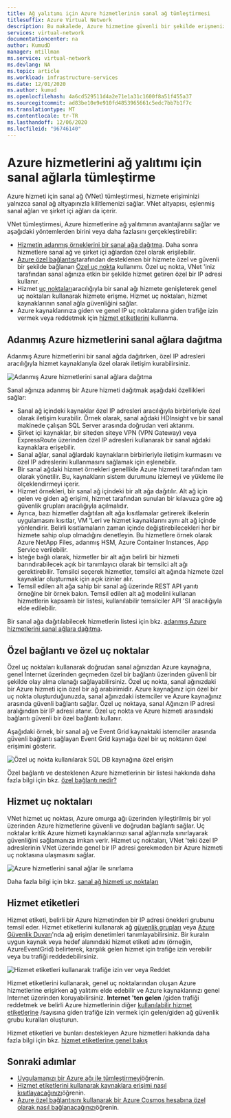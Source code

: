 ```yaml
---
title: Ağ yalıtımı için Azure hizmetlerinin sanal ağ tümleştirmesi
titlesuffix: Azure Virtual Network
description: Bu makalede, Azure hizmetine güvenli bir şekilde erişmenizi sağlayan bir Azure hizmetini bir sanal ağla tümleştirmeyle ilgili farklı yöntemler açıklanır.
services: virtual-network
documentationcenter: na
author: KumudD
manager: mtillman
ms.service: virtual-network
ms.devlang: NA
ms.topic: article
ms.workload: infrastructure-services
ms.date: 12/01/2020
ms.author: kumud
ms.openlocfilehash: 4a6cd529511d4a2e71e1a31c1600f8a51f455a37
ms.sourcegitcommit: ad83be10e9e910fd4853965661c5edc7bb7b1f7c
ms.translationtype: MT
ms.contentlocale: tr-TR
ms.lasthandoff: 12/06/2020
ms.locfileid: "96746140"
---
```

# <a name="integrate-azure-services-with-virtual-networks-for-network-isolation"></a>Azure hizmetlerini ağ yalıtımı için sanal ağlarla tümleştirme

Azure hizmeti için sanal ağ (VNet) tümleştirmesi, hizmete erişiminizi yalnızca sanal ağ altyapınızla kilitlemenizi sağlar. VNet altyapısı, eşlenmiş sanal ağları ve şirket içi ağları da içerir.

VNet tümleştirmesi, Azure hizmetlerine ağ yalıtımının avantajlarını sağlar ve aşağıdaki yöntemlerden birini veya daha fazlasını gerçekleştirebilir:
- [Hizmetin adanmış örneklerini bir sanal ağa dağıtma](virtual-network-service-endpoints-overview.md). Daha sonra hizmetlere sanal ağ ve şirket içi ağlardan özel olarak erişilebilir.
- [Azure özel bağlantısı](../private-link/private-link-overview.md)tarafından desteklenen bir hizmete özel ve güvenli bir şekilde bağlanan [Özel uç nokta](../private-link/private-endpoint-overview.md) kullanımı. Özel uç nokta, VNet 'iniz tarafından sanal ağınıza etkin bir şekilde hizmet getiren özel bir IP adresi kullanır.
- Hizmet [uç noktaları](virtual-network-service-endpoints-overview.md)aracılığıyla bir sanal ağı hizmete genişleterek genel uç noktaları kullanarak hizmete erişme. Hizmet uç noktaları, hizmet kaynaklarının sanal ağla güvenliğini sağlar.
- Azure kaynaklarınıza giden ve genel IP uç noktalarına giden trafiğe izin vermek veya reddetmek için [hizmet etiketlerini](service-tags-overview.md) kullanma.

## <a name="deploy-dedicated-azure-services-into-virtual-networks"></a>Adanmış Azure hizmetlerini sanal ağlara dağıtma

Adanmış Azure hizmetlerini bir sanal ağda dağıtırken, özel IP adresleri aracılığıyla hizmet kaynaklarıyla özel olarak iletişim kurabilirsiniz.

![Adanmış Azure hizmetlerini sanal ağlara dağıtma](./media/virtual-network-for-azure-services/deploy-service-into-vnet.png)

Sanal ağınıza adanmış bir Azure hizmeti dağıtmak aşağıdaki özellikleri sağlar:
- Sanal ağ içindeki kaynaklar özel IP adresleri aracılığıyla birbirleriyle özel olarak iletişim kurabilir. Örnek olarak, sanal ağdaki HDInsight ve bir sanal makinede çalışan SQL Server arasında doğrudan veri aktarımı.
- Şirket içi kaynaklar, bir siteden siteye VPN (VPN Gateway) veya ExpressRoute üzerinden özel IP adresleri kullanarak bir sanal ağdaki kaynaklara erişebilir.
- Sanal ağlar, sanal ağlardaki kaynakların birbirleriyle iletişim kurmasını ve özel IP adreslerini kullanmasını sağlamak için eşlenebilir.
- Bir sanal ağdaki hizmet örnekleri genellikle Azure hizmeti tarafından tam olarak yönetilir. Bu, kaynakların sistem durumunu izlemeyi ve yükleme ile ölçeklendirmeyi içerir.
- Hizmet örnekleri, bir sanal ağ içindeki bir alt ağa dağıtılır. Alt ağ için gelen ve giden ağ erişimi, hizmet tarafından sunulan bir kılavuza göre ağ güvenlik grupları aracılığıyla açılmalıdır.
- Ayrıca, bazı hizmetler dağıtılan alt ağa kısıtlamalar getirerek ilkelerin uygulamasını kısıtlar, VM 'Leri ve hizmet kaynaklarını aynı alt ağ içinde yönlendirir. Belirli kısıtlamaların zaman içinde değiştirebilecekleri her bir hizmete sahip olup olmadığını denetleyin. Bu hizmetlere örnek olarak Azure NetApp Files, adanmış HSM, Azure Container Instances, App Service verilebilir.
- İsteğe bağlı olarak, hizmetler bir alt ağın belirli bir hizmeti barındırabilecek açık bir tanımlayıcı olarak bir temsilci alt ağı gerektirebilir. Temsilci seçerek hizmetler, temsilci alt ağında hizmete özel kaynaklar oluşturmak için açık izinler alır.
- Temsil edilen alt ağa sahip bir sanal ağ üzerinde REST API yanıtı örneğine bir örnek bakın. Temsil edilen alt ağ modelini kullanan hizmetlerin kapsamlı bir listesi, kullanılabilir temsilciler API 'SI aracılığıyla elde edilebilir.

Bir sanal ağa dağıtılabilecek hizmetlerin listesi için bkz. [adanmış Azure hizmetlerini sanal ağlara dağıtma](virtual-network-for-azure-services.md).

## <a name="private-link-and-private-endpoints"></a>Özel bağlantı ve özel uç noktalar

Özel uç noktaları kullanarak doğrudan sanal ağınızdan Azure kaynağına, genel İnternet üzerinden geçmeden özel bir bağlantı üzerinden güvenli bir şekilde olay alma olanağı sağlayabilirsiniz. Özel uç nokta, sanal ağınızdaki bir Azure hizmeti için özel bir ağ arabirimidir. Azure kaynağınız için özel bir uç nokta oluşturduğunuzda, sanal ağınızdaki istemciler ve Azure kaynağınız arasında güvenli bağlantı sağlar. Özel uç noktaya, sanal Ağınızın IP adresi aralığından bir IP adresi atanır. Özel uç nokta ve Azure hizmeti arasındaki bağlantı güvenli bir özel bağlantı kullanır.

Aşağıdaki örnek, bir sanal ağ ve Event Grid kaynaktaki istemciler arasında güvenli bağlantı sağlayan Event Grid kaynağa özel bir uç noktanın özel erişimini gösterir.

![Özel uç nokta kullanılarak SQL DB kaynağına özel erişim](./media/network-isolation/architecture-diagram.png)

Özel bağlantı ve desteklenen Azure hizmetlerinin bir listesi hakkında daha fazla bilgi için bkz. [özel bağlantı nedir?](../private-link/private-link-overview.md)

## <a name="service-endpoints"></a>Hizmet uç noktaları
VNet hizmet uç noktası, Azure omurga ağı üzerinden iyileştirilmiş bir yol üzerinden Azure hizmetlerine güvenli ve doğrudan bağlantı sağlar. Uç noktalar kritik Azure hizmeti kaynaklarınızı sanal ağlarınızla sınırlayarak güvenliğini sağlamanıza imkan verir. Hizmet uç noktaları, VNet 'teki özel IP adreslerinin VNet üzerinde genel bir IP adresi gerekmeden bir Azure hizmeti uç noktasına ulaşmasını sağlar.

![Azure hizmetlerini sanal ağlar ile sınırlama](./media/virtual-network-service-endpoints-overview/VNet_Service_Endpoints_Overview.png)

Daha fazla bilgi için bkz. [sanal ağ hizmeti uç noktaları](virtual-network-service-endpoints-overview.md)

## <a name="service-tags"></a>Hizmet etiketleri

Hizmet etiketi, belirli bir Azure hizmetinden bir IP adresi önekleri grubunu temsil eder. Hizmet etiketlerini kullanarak ağ [güvenlik grupları](https://docs.microsoft.com/azure/virtual-network/security-overview#security-rules) veya [Azure Güvenlik Duvarı](https://docs.microsoft.com/azure/firewall/service-tags)'nda ağ erişim denetimleri tanımlayabilirsiniz. Bir kuralın uygun kaynak veya hedef alanındaki hizmet etiketi adını (örneğin, AzureEventGrid) belirterek, karşılık gelen hizmet için trafiğe izin verebilir veya bu trafiği reddedebilirsiniz.

![Hizmet etiketleri kullanarak trafiğe izin ver veya Reddet](./media/network-isolation/service-tags.png)

Hizmet etiketlerini kullanarak, genel uç noktalarından oluşan Azure hizmetlerine erişirken ağ yalıtımı elde edebilir ve Azure kaynaklarınızı genel Internet üzerinden koruyabilirsiniz. **Internet** **'ten gelen** /giden trafiği reddetmek ve belirli Azure hizmetlerinin diğer [kullanılabilir hizmet etiketlerine](service-tags-overview.md#available-service-tags) /sayısına giden trafiğe izin vermek için gelen/giden ağ güvenlik grubu kuralları oluşturun.

Hizmet etiketleri ve bunları destekleyen Azure hizmetleri hakkında daha fazla bilgi için bkz. [hizmet etiketlerine genel bakış](service-tags-overview.md)

## <a name="next-steps"></a>Sonraki adımlar

- [Uygulamanızı bir Azure ağı ile tümleştirmeyi](../app-service/web-sites-integrate-with-vnet.md)öğrenin.
- [Hizmet etiketlerini kullanarak kaynaklara erişimi nasıl kısıtlayacağınızı](tutorial-restrict-network-access-to-resources.md)öğrenin.
- [Azure özel bağlantısını kullanarak bir Azure Cosmos hesabına özel olarak nasıl bağlanacağınızı](../private-link/create-private-endpoint-cosmosdb-portal.md)öğrenin.